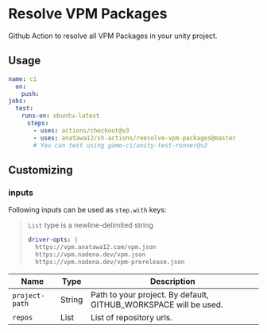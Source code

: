 # Resolve VPM Packages

Github Action to resolve all VPM Packages in your unity project.

## Usage

```yaml
name: ci
  on:
  　push:
jobs:
  test:
　  runs-on: ubuntu-latest
　　  steps:
       - uses: actions/checkout@v3
       - uses: anatawa12/sh-actions/reesolve-vpm-packages@master
       # You can test using game-ci/unity-test-runner@v2
```

## Customizing

### inputs

Following inputs can be used as `step.with` keys:

> `List` type is a newline-delimited string
> ```yaml
> driver-opts: |
>   https://vpm.anatawa12.com/vpm.json
>   https://vpm.nadena.dev/vpm.json
>   https://vpm.nadena.dev/vpm-prerelease.json
> ```

| Name           | Type   | Description                                                      |
|----------------|--------|------------------------------------------------------------------|
| `project-path` | String | Path to your project. By default, GITHUB_WORKSPACE will be used. |
| `repos`        | List   | List of repository urls.                                         |

